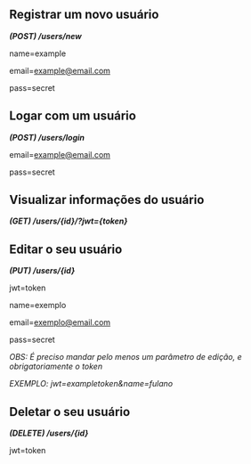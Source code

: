 ## Registrar um novo usuário
***(POST) /users/new***

name=example

email=example@email.com

pass=secret

## Logar com um usuário
***(POST) /users/login***

email=example@email.com

pass=secret

## Visualizar informações do usuário
***(GET) /users/{id}/?jwt={token}***

## Editar o seu usuário
***(PUT) /users/{id}***

jwt=token

name=exemplo

email=exemplo@email.com

pass=secret

*OBS: É preciso mandar pelo menos um parâmetro de edição, e obrigatoriamente o token*

*EXEMPLO: jwt=exampletoken&name=fulano*

## Deletar o seu usuário
***(DELETE) /users/{id}***

jwt=token